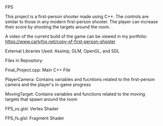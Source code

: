 FPS

This project is a first-person shooter made using C++. The controls are similar to those in any modern first-person shooter. 
The player can increase their score by shooting the targets around the room.

A video of the current build of the game can be viewed in my portfolio: https://www.carlyfox.net/copy-of-first-person-shooter

External Libraries Used: Assimp, GLM, OpenGL, and SDL

Files in Repository:

Final_Project.cpp: Main C++ File

PlayerCamera: Contains variables and fucntions related to the first-person camera and the player's in-game progress

MovingTarget: Contains variables and functions related to the moving targets that spawn around the room

FPS_vs.glsl: Vertex Shader

FPS_fs.glsl: Fragment Shader

